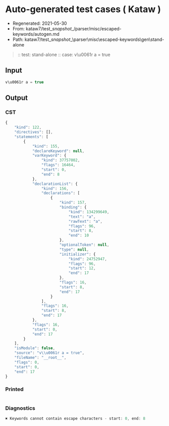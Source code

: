 # Auto-generated test cases ( Kataw )
- Regenerated: 2021-05-30
- From: kataw7/test\__snapshot__/parser/misc/escaped-keywords/autogen.md
- Path: kataw7/test\__snapshot__\parser\misc\escaped-keywords\gen\stand-alone
> :: test: stand-alone
> :: case: v\u0061r a = true
## Input

`````js
v\u0061r a = true
`````
## Output

### CST

```javascript
{
    "kind": 122,
    "directives": [],
    "statements": [
        {
            "kind": 155,
            "declareKeyword": null,
            "varKeyword": {
                "kind": 37757002,
                "flags": 16464,
                "start": 0,
                "end": 8
            },
            "declarationList": {
                "kind": 156,
                "declarations": [
                    {
                        "kind": 157,
                        "binding": {
                            "kind": 134299649,
                            "text": "a",
                            "rawText": "a",
                            "flags": 96,
                            "start": 8,
                            "end": 10
                        },
                        "optionalToken": null,
                        "type": null,
                        "initializer": {
                            "kind": 24752947,
                            "flags": 96,
                            "start": 12,
                            "end": 17
                        },
                        "flags": 16,
                        "start": 8,
                        "end": 17
                    }
                ],
                "flags": 16,
                "start": 8,
                "end": 17
            },
            "flags": 16,
            "start": 0,
            "end": 17
        }
    ],
    "isModule": false,
    "source": "v\\u0061r a = true",
    "fileName": "__root__",
    "flags": 0,
    "start": 0,
    "end": 17
}
```

### Printed

```javascript

```

### Diagnostics

```javascript
✖ Keywords cannot contain escape characters - start: 0, end: 8

```

